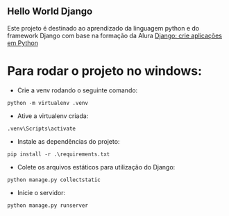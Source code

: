 ## Hello World Django

Este projeto é destinado ao aprendizado da linguagem python e do framework Django com base na formação da Alura [Django: crie aplicações em Python](https://cursos.alura.com.br/formacao-django)

# Para rodar o projeto no windows:

- Crie a venv rodando o seguinte comando:
```
python -m virtualenv .venv
```

- Ative a virtualenv criada:
```
.venv\Scripts\activate
```

- Instale as dependências do projeto:
```
pip install -r .\requirements.txt
```

- Colete os arquivos estáticos para utilização do Django:
```
python manage.py collectstatic
```

- Inicie o servidor:
```
python manage.py runserver
```